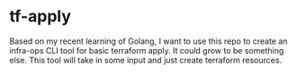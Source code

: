 # tf-apply
Based on my recent learning of Golang, I want to use this repo to create an infra-ops CLI tool for basic terraform apply. It could grow to be something else. This tool will take in some input and just create terraform resources. 

